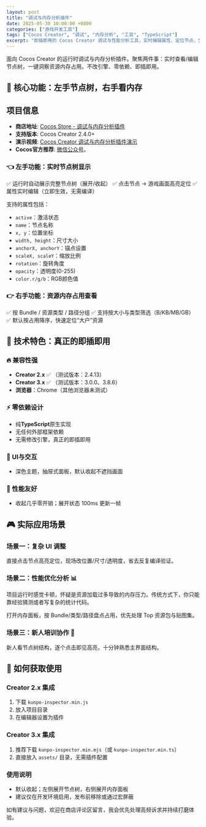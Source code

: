 ```yaml
---
layout: post
title: "调试与内存分析插件"
date: 2025-05-30 10:00:00 +0800
categories: ["游戏开发工具"]
tags: ["Cocos Creator", "调试", "内存分析", "工具", "TypeScript"]
excerpt: "即插即用的 Cocos Creator 调试与性能分析工具，实时编辑属性、定位节点、分析资源内存占用。"
---
```


面向 Cocos Creator 的运行时调试与内存分析插件。聚焦两件事：实时查看/编辑节点树，一键洞察资源内存占用。不改引擎、零依赖、即插即用。

## 🎯 核心功能：左手节点树，右手看内存

## 项目信息
- **商店地址**: [Cocos Store - 调试与内存分析插件](https://store.cocos.com/app/detail/7752)
- **支持版本**: Cocos Creator 2.4.0+
- **演示视频**: [Cocos Creator 调试与内存分析插件演示](https://www.bilibili.com/video/BV195KZzSE6d/)
- **Cocos官方推荐**: [微信公众号](https://mp.weixin.qq.com/s/JoQG8H-9CO0P2M8Hn1iEqQ)。

### 👈 左手功能：实时节点树显示

✅ 运行时自动展示完整节点树（展开/收起）
✅ 点击节点 → 游戏画面高亮定位
✅ 属性实时编辑（立即生效，无需编译）

支持的属性包括：
- `active`：激活状态
- `name`：节点名称  
- `x, y`：位置坐标
- `width, height`：尺寸大小
- `anchorX, anchorY`：锚点设置
- `scaleX, scaleY`：缩放比例
- `rotation`：旋转角度
- `opacity`：透明度(0-255)
- `color.r/g/b`：RGB颜色值

### 👉 右手功能：资源内存占用查看

✅ 按 Bundle / 资源类型 / 路径分组
✅ 支持按大小与类型筛选（B/KB/MB/GB）
✅ 默认按占用降序，快速定位“大户”资源

## 💎 技术特色：真正的即插即用

### 🔥 兼容性强
- **Creator 2.x** ✅ （测试版本：2.4.13）
- **Creator 3.x** ✅ （测试版本：3.0.0、3.8.6）
- **浏览器**：Chrome（其他浏览器未测试）

### ⚡ 零依赖设计
- 纯**TypeScript**原生实现
- 无任何外部框架依赖
- 无需修改引擎，真正的即插即用

### 🎨 UI与交互
- 深色主题，抽屉式面板，默认收起不遮挡画面

### 📱 性能友好
- 收起几乎零开销；展开状态 100ms 更新一帧

## 🎮 实际应用场景

### 场景一：复杂 UI 调整
直接点击节点高亮定位，现场改位置/尺寸/透明度，省去反复编译验证。

### 场景二：性能优化分析 📊  
项目运行时感觉卡顿，怀疑是资源加载过多导致的内存压力。传统方式下，你只能靠经验猜测或者写复杂的统计代码。

打开内存面板，按 Bundle/类型/路径盘点占用，优先处理 Top 资源包与贴图集。

### 场景三：新人培训协作 👥
新人看节点树结构，逐个点击即见高亮，十分钟熟悉主界面结构。

## 🎁 如何获取使用

### Creator 2.x 集成
1) 下载 `kunpo-inspector.min.js`
2) 放入项目目录
3) 在编辑器设置为插件

### Creator 3.x 集成
1) 推荐下载 `kunpo-inspector.min.mjs`（或 `kunpo-inspector.min.ts`）
2) 直接放入 `assets/` 目录，无需插件配置

### 使用说明
- 默认收起；左侧展开节点树，右侧展开内存面板
- 建议仅在开发环境启用，发布前移除或通过宏屏蔽

如有建议与问题，欢迎在商店评论区留言，我会优先处理高频诉求并持续打磨体验。
